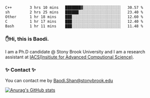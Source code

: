 <!--START_SECTION:waka-->

```txt
C++        3 hrs 10 mins   ███████▓░░░░░░░░░░░░░░░░░   30.57 %
sh         2 hrs 25 mins   ██████░░░░░░░░░░░░░░░░░░░   23.40 %
Other      1 hr 18 mins    ███░░░░░░░░░░░░░░░░░░░░░░   12.60 %
C          1 hr 17 mins    ███░░░░░░░░░░░░░░░░░░░░░░   12.40 %
Bash       1 hr 11 mins    ███░░░░░░░░░░░░░░░░░░░░░░   11.48 %
```

<!--END_SECTION:waka-->

### ✋Hi, this is Baodi. 

I am a Ph.D candidate @ Stony Brook University and I am a research assistant at [IACS(Insitiute for Advanced Computional Science)](https://iacs.stonybrook.edu/).

### ✨ Contact ✨

You can contact me by [Baodi.Shan@stonybrook.edu](mailto:Baodi.Shan@stonybrook.edu)

[![Anurag's GitHub stats](https://github-readme-stats.vercel.app/api?username=lwshanbd&theme=jolly&show_icons=true&count_private=true&include_all_commits=true)](https://github.com/anuraghazra/github-readme-stats)



<!--
**lwshanbd/lwshanbd** is a ✨ _special_ ✨ repository because its `README.md` (this file) appears on your GitHub profile.

Here are some ideas to get you started:

- 🔭 I’m currently working on ...
- 🌱 I’m currently learning ...
- 👯 I’m looking to collaborate on ...
- 🤔 I’m looking for help with ...
- 💬 Ask me about ...
- 📫 How to reach me: ...
- 😄 Pronouns: ...
- ⚡ Fun fact: ...
-->
